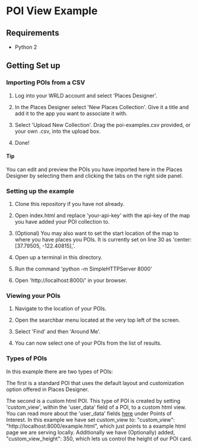 # POI View Example

## Requirements

* Python 2

## Getting Set up

### Importing POIs from a CSV

1. Log into your WRLD account and select 'Places Designer'.

2. In the Places Designer select 'New Places Collection'. Give it a title and add it to the app you want to associate it with.

3. Select 'Upload New Collection'. Drag the poi-examples.csv provided, or your own .csv, into the upload box.

4. Done!

#### Tip
You can edit and preview the POIs you have imported here in the Places Designer by selecting them and clicking the tabs on the right side panel.

### Setting up the example

1. Clone this repository if you have not already.

2. Open index.html and replace 'your-api-key' with the api-key of the map you have added your POI collection to.

3. (Optional) You may also want to set the start location of the map to where you have places you POIs. It is currently set on line 30 as 'center: [37.79505, -122.40815],'.

4. Open up a terminal in this directory.

5. Run the command 'python -m SimpleHTTPServer 8000'

6. Open 'http://localhost:8000/' in your browser.

### Viewing your POIs

1. Navigate to the location of your POIs.

2. Open the searchbar menu located at the very top left of the screen.

3. Select 'Find' and then 'Around Me'.

4. You can now select one of your POIs from the list of results.

### Types of POIs

In this example there are two types of POIs:

The first is a standard POI that uses the default layout and customization option offered in Places Designer.

The second is a custom html POI. This type of POI is created by setting 'custom_view', within the 'user_data' field of a POI, to a custom html view. You can read more about the 'user_data' fields [here](https://github.com/wrld3d/wrld-poi-api) under Points of Interest. In this example we have set custom_view to: "custom_view": "http://localhost:8000/example.html", which just points to a example html page we are serving locally. Additionally we have (Optionally) added, "custom_view_height": 350, which lets us control the height of our POI card.
